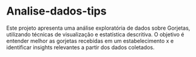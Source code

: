# Analise-dados-tips
Este projeto apresenta uma análise exploratória de dados sobre Gorjetas, utilizando técnicas de visualização e estatística descritiva. O objetivo é entender melhor as gorjetas recebidas em um estabelecimento x e identificar insights relevantes a partir dos dados coletados. 
